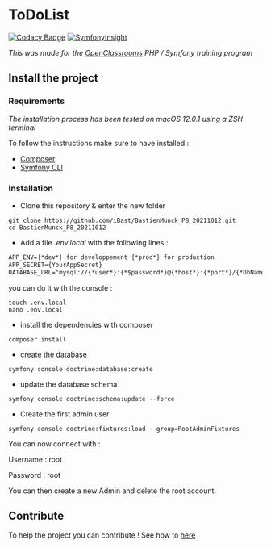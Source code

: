 # ToDoList

[![Codacy Badge](https://app.codacy.com/project/badge/Grade/4fd3154b190944b4987dddbdd7a5ded5)](https://www.codacy.com/gh/iBast/BastienMunck_P8_20211012/dashboard?utm_source=github.com&amp;utm_medium=referral&amp;utm_content=iBast/BastienMunck_P8_20211012&amp;utm_campaign=Badge_Grade) 
[![SymfonyInsight](https://insight.symfony.com/projects/91cfacfd-43fe-41b5-86d5-ed29444118c0/mini.svg)](https://insight.symfony.com/projects/91cfacfd-43fe-41b5-86d5-ed29444118c0)

*This was made for the [OpenClassrooms](https://openclassrooms.com/fr/) PHP / Symfony training program*

## Install the project

### Requirements
*The installation process has been tested on macOS 12.0.1 using a ZSH terminal*

To follow the instructions make sure to have installed : 

- [Composer](https://getcomposer.org)
- [Symfony CLI](https://symfony.com/doc/current/cloud/getting-started#installing-the-cli-tool)

### Installation
- Clone this repository & enter the new folder
```console 
git clone https://github.com/iBast/BastienMunck_P8_20211012.git
cd BastienMunck_P8_20211012
```

- Add a file *.env.local* with the following lines :
```xml
APP_ENV={*dev*} for developpement {*prod*} for production
APP_SECRET={YourAppSecret}
DATABASE_URL="mysql://{*user*}:{*$password*}@{*host*}:{*port*}/{*DbName*}?serverVersion={*server version*}"
```

you can do it with the console :
```console
touch .env.local
nano .env.local
```

- install the dependencies with composer 
```console
composer install
```

- create the database
```console
symfony console doctrine:database:create
```

- update the database schema
```console
symfony console doctrine:schema:update --force
```

- Create the first admin user
```console
symfony console doctrine:fixtures:load --group=RootAdminFixtures
```

You can now connect with :

Username : root

Password : root

You can then create a new Admin and delete the root account.
## Contribute
To help the project you can contribute ! See how to [here](https://github.com/iBast/BastienMunck_P8_20211012/blob/main/CONTRIBUTING.md)
